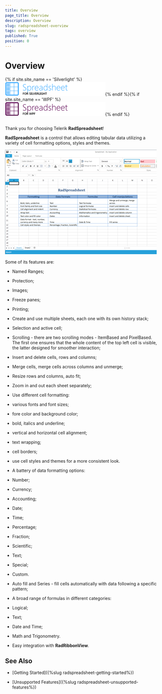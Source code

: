 ```yaml
---
title: Overview
page_title: Overview
description: Overview
slug: radspreadsheet-overview
tags: overview
published: True
position: 0
---
```


# Overview



{% if site.site_name == 'Silverlight' %}![spreadsheet sl 46 text](images/spreadsheet_sl_46_text.png){% endif %}{% if site.site_name == 'WPF' %}![spreadsheet wpf 46 text](images/spreadsheet_wpf_46_text.png){% endif %}

## 

Thank you for choosing Telerik __RadSpreadsheet__!

__RadSpreadsheet__ is a control that allows editing tabular data 
      utilizing a variety of cell formatting options, styles and themes. 

![Rad Spreadsheet Overview small](images/RadSpreadsheet_Overview_small.png)

Some of its features are:

* Named Ranges;

* Protection;

* Images;

* Freeze panes;

* Printing;

* Create and use multiple sheets, each one with its own history stack;

* Selection and active cell;

* Scrolling - there are two scrolling modes - ItemBased and PixelBased. 
        	The first one ensures that the whole content of the top left cell is visible, the latter designed for smoother interaction;

* Insert and delete cells, rows and columns;

* Merge cells, merge cells across columns and unmerge;

* Resize rows and columns, auto fit;

* Zoom in and out each sheet separately;

* Use different cell formatting:

* various fonts and font sizes;

* fore color and background color;

* bold, italics and underline;

* vertical and horizontal cell alignment;

* text wrapping;

* cell borders;

* use cell styles and themes for a more consistent look.

* A battery of data formatting options:

* Number;

* Currency;

* Accounting;

* Date;

* Time;

* Percentage;

* Fraction;

* Scientific;

* Text;

* Special;

* Custom.

* Auto fill and Series - fill cells automatically with data following a specific pattern;

* A broad range of formulas in different categories:

* Logical;

* Text;

* Date and Time;

* Math and Trigonometry.

* Easy integration with __RadRibbonView__.

## See Also

 * [Getting Started]({%slug radspreadsheet-getting-started%})

 * [Unsupported Features]({%slug radspreadsheet-unsupported-features%})
